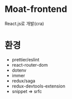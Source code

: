 # Moat-frontend
React.js로 개발(cra)

# 환경 

+ prettier/eslint
+ react-router-dom
+ dotenv
+ immer
+ redux/saga
+ redux-devtools-extension
+ snippet => srfc


